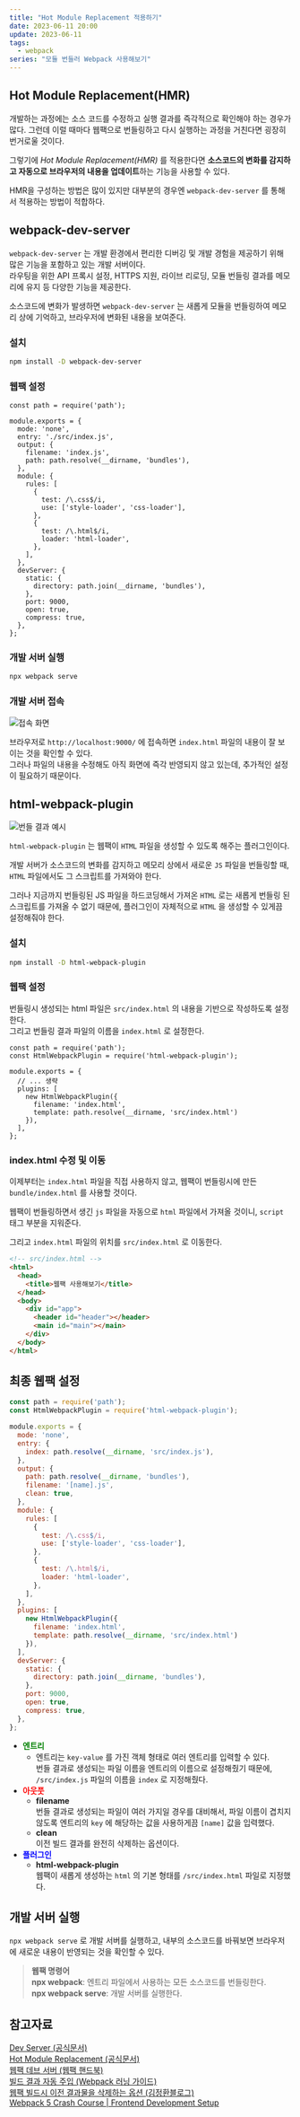```yaml
---
title: "Hot Module Replacement 적용하기"
date: 2023-06-11 20:00
update: 2023-06-11
tags:
  - webpack
series: "모듈 번들러 Webpack 사용해보기"
---
```


## Hot Module Replacement(HMR)
개발하는 과정에는 소스 코드를 수정하고 실행 결과를 즉각적으로 확인해야 하는 경우가 많다. 그런데 이럴 때마다 웹팩으로 번들링하고 다시 실행하는 과정을 거친다면 굉장히 번거로울 것이다.  

그렇기에 *Hot Module Replacement(HMR)* 를 적용한다면 **소스코드의 변화를 감지하고 자동으로 브라우저의 내용을 업데이트**하는 기능을 사용할 수 있다.  

HMR을 구성하는 방법은 많이 있지만 대부분의 경우엔 `webpack-dev-server` 를 통해서 적용하는 방법이 적합하다.  

## webpack-dev-server
`webpack-dev-server` 는 개발 환경에서 편리한 디버깅 및 개발 경험을 제공하기 위해 많은 기능을 포함하고 있는 개발 서버이다.  
라우팅을 위한 API 프록시 설정, HTTPS 지원, 라이브 리로딩, 모듈 번들링 결과를 메모리에 유지 등 다양한 기능을 제공한다.  

소스코드에 변화가 발생하면 `webpack-dev-server` 는 새롭게 모듈을 번들링하여 메모리 상에 기억하고, 브라우저에 변화된 내용을 보여준다.  

### 설치
```sh
npm install -D webpack-dev-server
```

### 웹팩 설정
```js{22-29}
const path = require('path');

module.exports = {
  mode: 'none',
  entry: './src/index.js',
  output: {
    filename: 'index.js',
    path: path.resolve(__dirname, 'bundles'),
  },
  module: {
    rules: [
      {
        test: /\.css$/i,
        use: ['style-loader', 'css-loader'],
      },
      {
        test: /\.html$/i,
        loader: 'html-loader',
      },
    ],
  },
  devServer: {
    static: {
      directory: path.join(__dirname, 'bundles'),
    },
    port: 9000,
    open: true,
    compress: true,
  },
};
```

### 개발 서버 실행
```sh
npx webpack serve
```

### 개발 서버 접속
![접속 화면](./dev-server.png)  

브라우저로 `http://localhost:9000/` 에 접속하면 `index.html` 파일의 내용이 잘 보이는 것을 확인할 수 있다.  
그러나 파일의 내용을 수정해도 아직 화면에 즉각 반영되지 않고 있는데, 추가적인 설정이 필요하기 때문이다.  

## html-webpack-plugin
![번들 결과 예시](./bundle.png)  

`html-webpack-plugin` 는 웹팩이 `HTML` 파일을 생성할 수 있도록 해주는 플러그인이다.  

개발 서버가 소스코드의 변화를 감지하고 메모리 상에서 새로운 `JS` 파일을 번들링할 때, `HTML` 파일에서도 그 스크립트를 가져와야 한다.  

그러나 지금까지 번들링된 JS 파일을 하드코딩해서 가져온 `HTML` 로는 새롭게 번들링 된 스크립트를 가져올 수 없기 때문에, 플러그인이 자체적으로 `HTML` 을 생성할 수 있게끔 설정해줘야 한다.  

### 설치
```sh
npm install -D html-webpack-plugin
```

### 웹팩 설정
번들링시 생성되는 html 파일은 `src/index.html` 의 내용을 기반으로 작성하도록 설정한다.  
그리고 번들링 결과 파일의 이름을 `index.html` 로 설정한다.  

```js{2, 6-11}
const path = require('path');
const HtmlWebpackPlugin = require('html-webpack-plugin');

module.exports = {
  // ... 생략
  plugins: [
    new HtmlWebpackPlugin({
      filename: 'index.html',
      template: path.resolve(__dirname, 'src/index.html')
    }),
  ],
};
```

### index.html 수정 및 이동
이제부터는 `index.html` 파일을 직접 사용하지 않고, 웹팩이 번들링시에 만든 `bundle/index.html` 를 사용할 것이다.  

웹팩이 번들링하면서 생긴 `js` 파일을 자동으로 `html` 파일에서 가져올 것이니, `script` 태그 부분을 지워준다.  

그리고 `index.html` 파일의 위치를 `src/index.html` 로 이동한다.  

```html
<!-- src/index.html -->
<html>
  <head>
    <title>웹팩 사용해보기</title>
  </head>
  <body>
    <div id="app">
      <header id="header"></header>
      <main id="main"></main>
    </div>
  </body>
</html>
```

## 최종 웹팩 설정
```js
const path = require('path');
const HtmlWebpackPlugin = require('html-webpack-plugin');

module.exports = {
  mode: 'none',
  entry: {
    index: path.resolve(__dirname, 'src/index.js'),
  },
  output: {
    path: path.resolve(__dirname, 'bundles'),
    filename: '[name].js',
    clean: true,
  },
  module: {
    rules: [
      {
        test: /\.css$/i,
        use: ['style-loader', 'css-loader'],
      },
      {
        test: /\.html$/i,
        loader: 'html-loader',
      },
    ],
  },
  plugins: [
    new HtmlWebpackPlugin({
      filename: 'index.html',
      template: path.resolve(__dirname, 'src/index.html')
    }),
  ],
  devServer: {
    static: {
      directory: path.join(__dirname, 'bundles'),
    },
    port: 9000,
    open: true,
    compress: true,
  },
};
```

- <b style="color: green;">**엔트리**</b>  
  - 엔트리는 `key-value` 를 가진 객체 형태로 여러 엔트리를 입력할 수 있다.  
  번들 결과로 생성되는 파일 이름을 엔트리의 이름으로 설정해줬기 때문에, `/src/index.js` 파일의 이름을 `index` 로 지정해줬다.  
- <b style="color: red;">**아웃풋**</b>  
  - **filename**  
  번들 결과로 생성되는 파일이 여러 가지일 경우를 대비해서, 파일 이름이 겹치지 않도록 엔트리의 `key` 에 해당하는 값을 사용하게끔 `[name]` 값을 입력했다.  
  - **clean**  
  이전 빌드 결과를 완전히 삭제하는 옵션이다.  
- <b style="color: blue;">**플러그인**</b>  
  - **html-webpack-plugin**  
  웹팩이 새롭게 생성하는 `html` 의 기본 형태를 `/src/index.html` 파일로 지정했다.  

## 개발 서버 실행
`npx webpack serve` 로 개발 서버를 실행하고, 내부의 소스코드를 바꿔보면 브라우저에 새로운 내용이 반영되는 것을 확인할 수 있다.

> **웹팩 명령어**  
**npx webpack**: 엔트리 파일에서 사용하는 모든 소스코드를 번들링한다.  
**npx webpack serve**: 개발 서버를 실행한다.  

## 참고자료
[Dev Server (공식문서)](https://webpack.kr/configuration/dev-server/)  
[Hot Module Replacement (공식문서)](https://webpack.kr/concepts/hot-module-replacement/)  
[웹팩 데브 서버 (웹팩 핸드북)](https://joshua1988.github.io/webpack-guide/tutorials/webpack-dev-server.html#%EC%8B%A4%EC%8A%B5-%EC%A0%88%EC%B0%A8)  
[빌드 결과 자동 주입 (Webpack 러닝 가이드)](https://yamoo9.gitbook.io/webpack/webpack/webpack-plugins/automatic-injection-to-html-document)  
[웹팩 빌드시 이전 결과물을 삭제하는 옵션 (김정환블로그)](https://jeonghwan-kim.github.io/2022/08/21/webpack-output-clean)  
[Webpack 5 Crash Course | Frontend Development Setup](https://www.youtube.com/watch?v=IZGNcSuwBZs&t)  